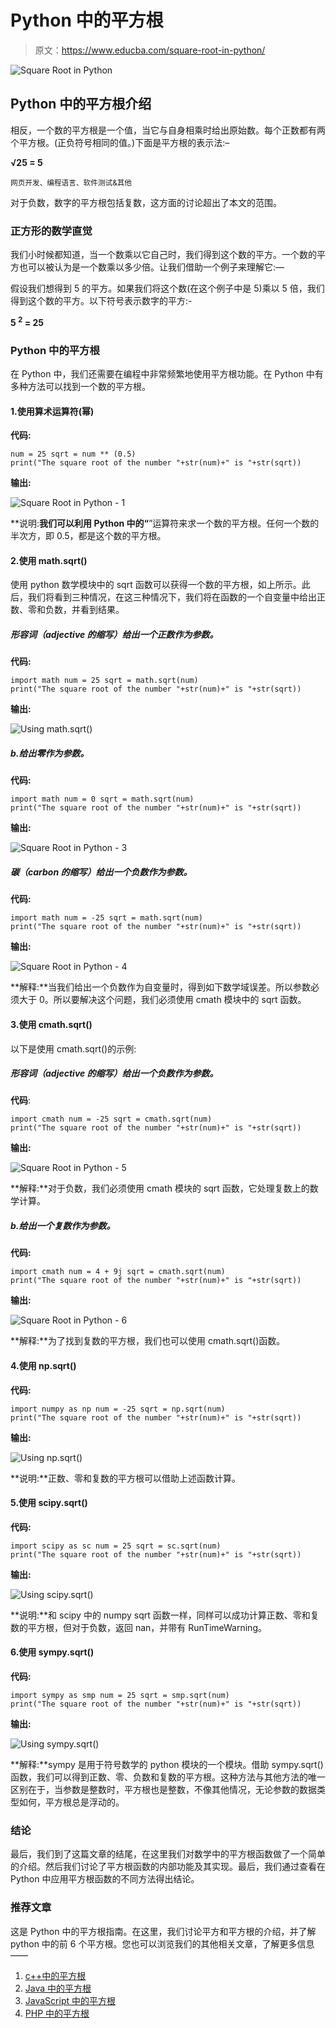 # Python 中的平方根

> 原文：<https://www.educba.com/square-root-in-python/>

![Square Root in Python](img/9bce72e3f916c9d0d18f983d8bddc2cf.png)



## Python 中的平方根介绍

相反，一个数的平方根是一个值，当它与自身相乘时给出原始数。每个正数都有两个平方根。(正负符号相同的值。)下面是平方根的表示法:–

**√25 = 5**

<small>网页开发、编程语言、软件测试&其他</small>

对于负数，数字的平方根包括复数，这方面的讨论超出了本文的范围。

### 正方形的数学直觉

我们小时候都知道，当一个数乘以它自己时，我们得到这个数的平方。一个数的平方也可以被认为是一个数乘以多少倍。让我们借助一个例子来理解它:—

假设我们想得到 5 的平方。如果我们将这个数(在这个例子中是 5)乘以 5 倍，我们得到这个数的平方。以下符号表示数字的平方:-

**5 <sup>2</sup> = 25**

### Python 中的平方根

在 Python 中，我们还需要在编程中非常频繁地使用平方根功能。在 Python 中有多种方法可以找到一个数的平方根。

#### 1.使用算术运算符(幂)

**代码:**

`num = 25
sqrt = num ** (0.5)
print("The square root of the number "+str(num)+" is "+str(sqrt))`

**输出:**

![Square Root in Python - 1](img/5b57b4d2c87b62b3675911fd1a943f55.png)



**说明:**我们可以利用 Python 中的“**”运算符来求一个数的平方根。任何一个数的半次方，即 0.5，都是这个数的平方根。

#### 2.使用 math.sqrt()

使用 python 数学模块中的 sqrt 函数可以获得一个数的平方根，如上所示。此后，我们将看到三种情况，在这三种情况下，我们将在函数的一个自变量中给出正数、零和负数，并看到结果。

##### 形容词（adjective 的缩写）给出一个正数作为参数。

**代码:**

`import math
num = 25
sqrt = math.sqrt(num)
print("The square root of the number "+str(num)+" is "+str(sqrt))`

**输出:**

![Using math.sqrt()](img/2c1caddfb90f2125392d5806ab82ac86.png)



##### b.给出零作为参数。

**代码:**

`import math
num = 0
sqrt = math.sqrt(num)
print("The square root of the number "+str(num)+" is "+str(sqrt))`

**输出:**

![Square Root in Python - 3](img/1520e5be32b2d456220e54195d9353bb.png)



##### 碳（carbon 的缩写）给出一个负数作为参数。

**代码:**

`import math
num = -25
sqrt = math.sqrt(num)
print("The square root of the number "+str(num)+" is "+str(sqrt))`

**输出:**

![Square Root in Python - 4](img/f4530db4ef567846448e0e94ba93f70d.png)



**解释:**当我们给出一个负数作为自变量时，得到如下数学域误差。所以参数必须大于 0。所以要解决这个问题，我们必须使用 cmath 模块中的 sqrt 函数。

#### 3.使用 cmath.sqrt()

以下是使用 cmath.sqrt()的示例:

##### 形容词（adjective 的缩写）给出一个负数作为参数。

**代码**:

`import cmath
num = -25
sqrt = cmath.sqrt(num)
print("The square root of the number "+str(num)+" is "+str(sqrt))`

**输出:**

![Square Root in Python - 5](img/b2fd0725c8d7cfdd8739639ac176b245.png)



**解释:**对于负数，我们必须使用 cmath 模块的 sqrt 函数，它处理复数上的数学计算。

##### b.给出一个复数作为参数。

**代码:**

`import cmath
num = 4 + 9j
sqrt = cmath.sqrt(num)
print("The square root of the number "+str(num)+" is "+str(sqrt))`

**输出:**

![Square Root in Python - 6](img/a6991caceb8bd6519f3e422bf1792dc8.png)



**解释:**为了找到复数的平方根，我们也可以使用 cmath.sqrt()函数。

#### 4.使用 np.sqrt()

**代码:**

`import numpy as np
num = -25
sqrt = np.sqrt(num)
print("The square root of the number "+str(num)+" is "+str(sqrt))`

**输出:**

![Using np.sqrt()](img/b0554707ac2acf22bf950fafe3ccec3f.png)



**说明:**正数、零和复数的平方根可以借助上述函数计算。

#### 5.使用 scipy.sqrt()

**代码:**

`import scipy as sc
num = 25
sqrt = sc.sqrt(num)
print("The square root of the number "+str(num)+" is "+str(sqrt))`

**输出:**

![Using scipy.sqrt()](img/4b03f1e318c8cb7e1a0c81a137997259.png)



**说明:**和 scipy 中的 numpy sqrt 函数一样，同样可以成功计算正数、零和复数的平方根，但对于负数，返回 nan，并带有 RunTimeWarning。

#### 6.使用 sympy.sqrt()

**代码:**

`import sympy as smp
num = 25
sqrt = smp.sqrt(num)
print("The square root of the number "+str(num)+" is "+str(sqrt))`

**输出:**

![Using sympy.sqrt()](img/681037a5a5106b09b88df0b853c6bec7.png)



**解释:**sympy 是用于符号数学的 python 模块的一个模块。借助 sympy.sqrt()函数，我们可以得到正数、零、负数和复数的平方根。这种方法与其他方法的唯一区别在于，当参数是整数时，平方根也是整数，不像其他情况，无论参数的数据类型如何，平方根总是浮动的。

### 结论

最后，我们到了这篇文章的结尾，在这里我们对数学中的平方根函数做了一个简单的介绍。然后我们讨论了平方根函数的内部功能及其实现。最后，我们通过查看在 Python 中应用平方根函数的不同方法得出结论。

### 推荐文章

这是 Python 中的平方根指南。在这里，我们讨论平方和平方根的介绍，并了解 python 中的前 6 个平方根。您也可以浏览我们的其他相关文章，了解更多信息——

1.  [c++中的平方根](https://www.educba.com/square-root-in-c-plus-plus/)
2.  [Java 中的平方根](https://www.educba.com/square-root-in-java/)
3.  [JavaScript 中的平方根](https://www.educba.com/square-root-in-javascript/)
4.  [PHP 中的平方根](https://www.educba.com/square-root-in-php/)





